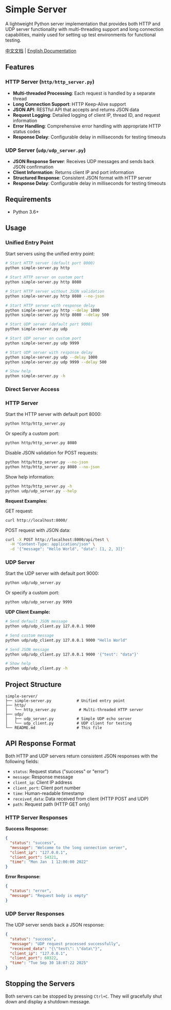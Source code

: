# Simple Server

A lightweight Python server implementation that provides both HTTP and UDP server functionality with multi-threading support and long connection capabilities, mainly used for setting up test environments for functional testing.

[中文文档](README_CN.md) | [English Documentation](README.md)

## Features

### HTTP Server (`http/http_server.py`)
- **Multi-threaded Processing**: Each request is handled by a separate thread
- **Long Connection Support**: HTTP Keep-Alive support
- **JSON API**: RESTful API that accepts and returns JSON data
- **Request Logging**: Detailed logging of client IP, thread ID, and request information
- **Error Handling**: Comprehensive error handling with appropriate HTTP status codes
- **Response Delay**: Configurable delay in milliseconds for testing timeouts

### UDP Server (`udp/udp_server.py`)
- **JSON Response Server**: Receives UDP messages and sends back JSON confirmation
- **Client Information**: Returns client IP and port information
- **Structured Response**: Consistent JSON format with HTTP server
- **Response Delay**: Configurable delay in milliseconds for testing timeouts

## Requirements

- Python 3.6+

## Usage

### Unified Entry Point

Start servers using the unified entry point:
```bash
# Start HTTP server (default port 8000)
python simple-server.py http

# Start HTTP server on custom port
python simple-server.py http 8080

# Start HTTP server without JSON validation
python simple-server.py http 8080 --no-json

# Start HTTP server with response delay
python simple-server.py http --delay 1000
python simple-server.py http 8080 --delay 500

# Start UDP server (default port 9000)
python simple-server.py udp

# Start UDP server on custom port
python simple-server.py udp 9999

# Start UDP server with response delay
python simple-server.py udp --delay 1000
python simple-server.py udp 9999 --delay 500

# Show help
python simple-server.py -h
```

### Direct Server Access

### HTTP Server

Start the HTTP server with default port 8000:
```bash
python http/http_server.py
```

Or specify a custom port:
```bash
python http/http_server.py 8080
```

Disable JSON validation for POST requests:
```bash
python http/http_server.py --no-json
python http/http_server.py 8080 --no-json
```

Show help information:
```bash
python http/http_server.py -h
python udp/udp_server.py --help
```

**Request Examples:**

GET request:
```bash
curl http://localhost:8000/
```

POST request with JSON data:
```bash
curl -X POST http://localhost:8000/api/test \
  -H "Content-Type: application/json" \
  -d '{"message": "Hello World", "data": [1, 2, 3]}'
```

### UDP Server

Start the UDP server with default port 9000:
```bash
python udp/udp_server.py
```

Or specify a custom port:
```bash
python udp/udp_server.py 9999
```

**UDP Client Example:**
```bash
# Send default JSON message
python udp/udp_client.py 127.0.0.1 9000

# Send custom message
python udp/udp_client.py 127.0.0.1 9000 "Hello World"

# Send JSON message
python udp/udp_client.py 127.0.0.1 9000 '{"test": "data"}'

# Show help
python udp/udp_client.py -h
```

## Project Structure

```
simple-server/
├── simple-server.py           # Unified entry point
├── http/
│   └── http_server.py          # Multi-threaded HTTP server
├── udp/
│   ├── udp_server.py          # Simple UDP echo server
│   └── udp_client.py          # UDP client for testing
└── README.md                  # This file
```

## API Response Format

Both HTTP and UDP servers return consistent JSON responses with the following fields:
- `status`: Request status ("success" or "error")
- `message`: Response message
- `client_ip`: Client IP address
- `client_port`: Client port number
- `time`: Human-readable timestamp
- `received_data`: Data received from client (HTTP POST and UDP)
- `path`: Request path (HTTP GET only)

### HTTP Server Responses

**Success Response:**
```json
{
  "status": "success",
  "message": "Welcome to the long connection server",
  "client_ip": "127.0.0.1",
  "client_port": 54321,
  "time": "Mon Jan  1 12:00:00 2022"
}
```

**Error Response:**
```json
{
  "status": "error",
  "message": "Request body is empty"
}
```

### UDP Server Responses

The UDP server sends back a JSON response:
```json
{
  "status": "success",
  "message": "UDP request processed successfully",
  "received_data": "{\"test\": \"data\"}",
  "client_ip": "127.0.0.1",
  "client_port": 60322,
  "time": "Tue Sep 30 18:07:22 2025"
}
```

## Stopping the Servers

Both servers can be stopped by pressing `Ctrl+C`. They will gracefully shut down and display a shutdown message.
